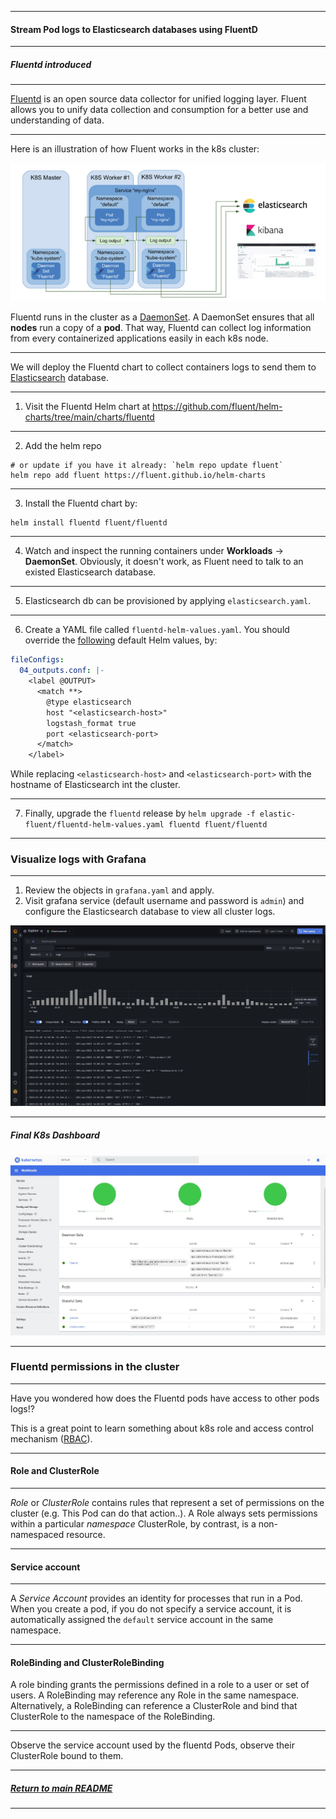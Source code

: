 *********************************************************************
#### Stream Pod logs to Elasticsearch databases using FluentD
*********************************************************************
##### Fluentd introduced
*********************************************************************
[Fluentd](https://www.fluentd.org/) is an open source data collector for unified logging layer.
Fluent allows you to unify data collection and consumption for a better use and understanding of data.

---

Here is an illustration of how Fluent works in the k8s cluster:

![FluentD with elasticSearch Architecture](img/fluent.png)

Fluentd runs in the cluster as a [DaemonSet](https://kubernetes.io/docs/concepts/workloads/controllers/daemonset/). A DaemonSet ensures that all **nodes** run a copy of a **pod**. That way, Fluentd can collect log information from every containerized applications easily in each k8s node.

---
We will deploy the Fluentd chart to collect containers logs to send them to [Elasticsearch](https://www.elastic.co/what-is/elasticsearch) database.

---
1. Visit the Fluentd Helm chart at https://github.com/fluent/helm-charts/tree/main/charts/fluentd
---
2. Add the helm repo
```shell
# or update if you have it already: `helm repo update fluent`
helm repo add fluent https://fluent.github.io/helm-charts
```
---
3. Install the Fluentd chart by:
```shell
helm install fluentd fluent/fluentd
```
---
4. Watch and inspect the running containers under **Workloads** -> **DaemonSet**. Obviously, it doesn't work, as Fluent need to talk to an existed Elasticsearch database.
---
5. Elasticsearch db can be provisioned by applying `elasticsearch.yaml`.
---
6. Create a YAML file called `fluentd-helm-values.yaml`. You should override the [following](https://github.com/fluent/helm-charts/blob/main/charts/fluentd/values.yaml#L379) default Helm values, by:
```yaml
fileConfigs:
  04_outputs.conf: |-
    <label @OUTPUT>
      <match **>
        @type elasticsearch
        host "<elasticsearch-host>"
        logstash_format true
        port <elasticsearch-port>
      </match>
    </label>
```
While replacing `<elasticsearch-host>` and `<elasticsearch-port>` with the hostname of Elasticsearch int the cluster.

---
7. Finally, upgrade the `fluentd` release by `helm upgrade -f elastic-fluent/fluentd-helm-values.yaml fluentd fluent/fluentd`
*********************************************************************
### Visualize logs with Grafana
*********************************************************************
1. Review the objects in `grafana.yaml` and apply.
2. Visit grafana service (default username and password is `admin`) and configure the Elasticsearch database to view all cluster logs.

![Grafana with ElasticSearch](img/Screenshot_grafana.jpg)

---

##### Final K8s Dashboard
![K8s Dashboard](img/Screenshot_dashboard-els-fluent.jpg)

---

### Fluentd permissions in the cluster

---

Have you wondered how does the Fluentd pods have access to other pods logs!?

This is a great point to learn something about k8s role and access control mechanism ([RBAC](https://kubernetes.io/docs/reference/access-authn-authz/rbac/)).

---

#### Role and ClusterRole

---

_Role_ or _ClusterRole_ contains rules that represent a set of permissions on the cluster (e.g. This Pod can do that action..).
A Role always sets permissions within a particular _namespace_
ClusterRole, by contrast, is a non-namespaced resource.

---

#### Service account

---

A _Service Account_ provides an identity for processes that run in a Pod.
When you create a pod, if you do not specify a service account, it is automatically assigned the `default` service account in the same namespace.

---

#### RoleBinding and ClusterRoleBinding

A role binding grants the permissions defined in a role to a user or set of users.
A RoleBinding may reference any Role in the same namespace. Alternatively, a RoleBinding can reference a ClusterRole and bind that ClusterRole to the namespace of the RoleBinding.

---
Observe the service account used by the fluentd Pods, observe their ClusterRole bound to them.
*********************************************************************
##### [Return to main README](https://github.com/dmitriyshub/kube-hub)
*********************************************************************